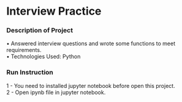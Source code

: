 # Interview Practice

### Description of Project  
• Answered interview questions and wrote some functions to meet requirements.  
• Technologies Used: Python  

### Run Instruction  
1 - You need to installed jupyter notebook before open this project.  
2 - Open ipynb file in jupyter notebook.  
